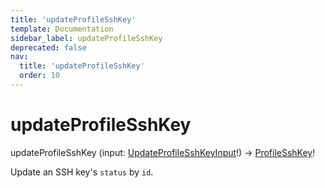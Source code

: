 ```yaml
---
title: 'updateProfileSshKey'
template: Documentation
sidebar_label: updateProfileSshKey
deprecated: false
nav:
  title: 'updateProfileSshKey'
  order: 10
---
```


# updateProfileSshKey

<div className="pb-4 font-roboto-slab text-lg"><span className="font-bold">updateProfileSshKey</span> <span style={{'fontWeight':400,'fontSize':'0.85em'}}>(input: <a href="/guardrails/docs/reference/graphql/input/UpdateProfileSshKeyInput">UpdateProfileSshKeyInput</a>!) &rarr; <a href="/guardrails/docs/reference/graphql/object/ProfileSshKey">ProfileSshKey</a>!</span>
</div>



Update an SSH key's `status` by `id`.